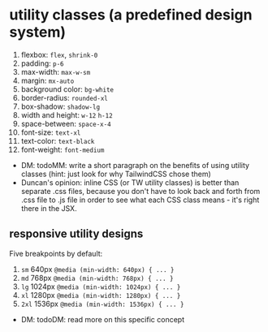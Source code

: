# utility classes (a predefined design system)

1. flexbox: `flex`, `shrink-0`
2. padding: `p-6`
3. max-width: `max-w-sm`
4. margin: `mx-auto`
5. background color: `bg-white`
6. border-radius: `rounded-xl`
7. box-shadow: `shadow-lg`
8. width and height: `w-12` `h-12`
9. space-between: `space-x-4`
10. font-size: `text-xl`
11. text-color: `text-black`
12. font-weight: `font-medium`

* DM: todoMM: write a short paragraph on the benefits of using utility classes (hint: just look for why TailwindCSS chose them)
* Duncan's opinion: inline CSS (or TW utility classes) is better than separate .css files, because you don't have to look back and forth from .css file to .js file in order to see what each CSS class means - it's right there in the JSX. 

## responsive utility designs
Five breakpoints by default:
1. `sm`	640px	`@media (min-width: 640px) { ... }`
2. `md`	768px	`@media (min-width: 768px) { ... }`
3. `lg`	1024px	`@media (min-width: 1024px) { ... }`
4. `xl`	1280px	`@media (min-width: 1280px) { ... }`
5. `2xl`	1536px	`@media (min-width: 1536px) { ... }`
* DM: todoDM: read more on this specific concept


